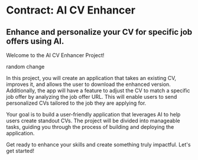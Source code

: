 # Contract: AI CV Enhancer

## Enhance and personalize your CV for specific job offers using AI.

Welcome to the AI CV Enhancer Project!

random change

In this project, you will create an application that takes an existing CV, improves it, and allows the user to download the enhanced version. Additionally, the app will have a feature to adjust the CV to match a specific job offer by analyzing the job offer URL. This will enable users to send personalized CVs tailored to the job they are applying for.

Your goal is to build a user-friendly application that leverages AI to help users create standout CVs. The project will be divided into manageable tasks, guiding you through the process of building and deploying the application.

Get ready to enhance your skills and create something truly impactful. Let's get started!